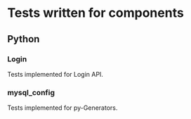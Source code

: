 # Tests written for components

## Python

### Login

Tests implemented for Login API.

### mysql_config

Tests implemented for py-Generators.
